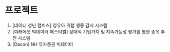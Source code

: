 # 프로젝트 
1. [데이터 청년 캠퍼스] 영유아 위험 행동 감지 시스템
2. [미래에셋 빅데이터 페스티벌] 상대적 기업가치 및 지속가능성 평가를 통한 종목 추천 시스템
3. [Dacon] NH 투자증권 빅데이터 
